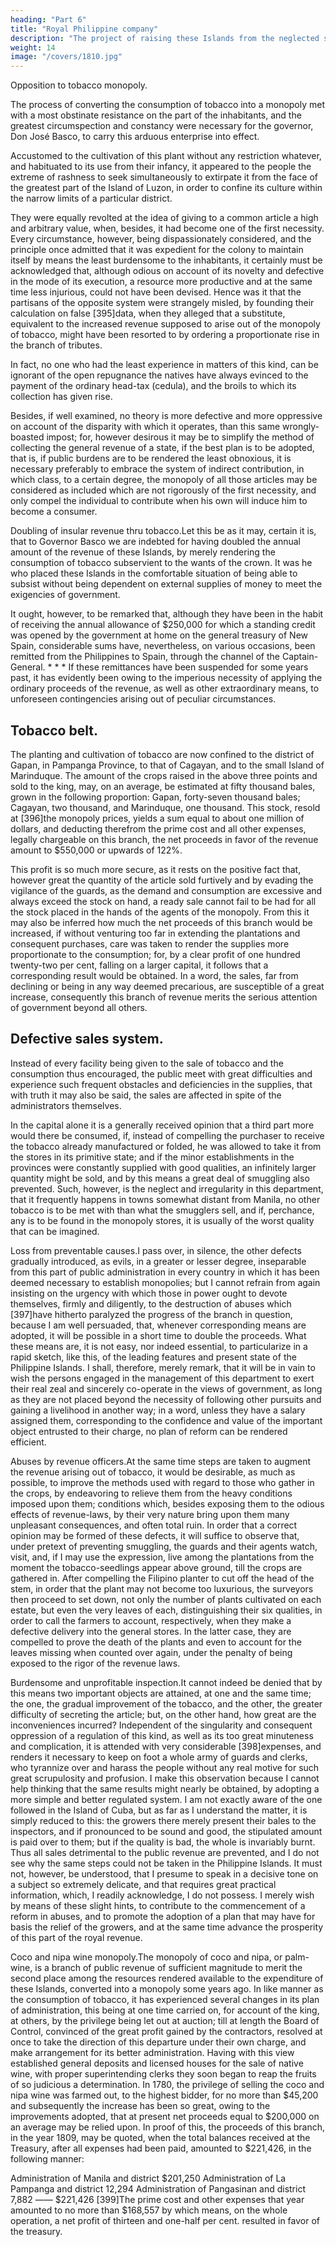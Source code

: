 ```yaml
---
heading: "Part 6"
title: "Royal Philippine company"
description: "The project of raising these Islands from the neglected state in which they were, and in some measure to place them in contact with the mother country, accompanied by a wish to give a new and great impulse to the various branches of industry which constitute the importance of a colony, could not have been more laudable"
weight: 14
image: "/covers/1810.jpg"
---
```



Opposition to tobacco monopoly.

The process of converting the consumption of tobacco into a monopoly met with a most obstinate resistance on the part of the inhabitants, and the greatest circumspection and constancy were necessary for the governor, Don José Basco, to carry this arduous enterprise into effect. 

Accustomed to the cultivation of this plant without any restriction whatever, and habituated to its use from their infancy, it appeared to the people the extreme of rashness to seek simultaneously to extirpate it from the face of the greatest part of the Island of Luzon, in order to confine its culture within the narrow limits of a particular district. 

They were equally revolted at the idea of giving to a common article a high and arbitrary value, when, besides, it had become one of the first necessity. Every circumstance, however, being dispassionately considered, and the principle once admitted that it was expedient for the colony to maintain itself by means the least burdensome to the inhabitants, it certainly must be acknowledged that, although odious on account of its novelty and defective in the mode of its execution, a resource more productive and at the same time less injurious, could not have been devised. Hence was it that the partisans of the opposite system were strangely misled, by founding their calculation on false [395]data, when they alleged that a substitute, equivalent to the increased revenue supposed to arise out of the monopoly of tobacco, might have been resorted to by ordering a proportionate rise in the branch of tributes. 

In fact, no one who had the least experience in matters of this kind, can be ignorant of the open repugnance the natives have always evinced to the payment of the ordinary head-tax (cedula), and the broils to which its collection has given rise. 

Besides, if well examined, no theory is more defective and more oppressive on account of the disparity with which it operates, than this same wrongly-boasted impost; for, however desirous it may be to simplify the method of collecting the general revenue of a state, if the best plan is to be adopted, that is, if public burdens are to be rendered the least obnoxious, it is necessary preferably to embrace the system of indirect contribution, in which class, to a certain degree, the monopoly of all those articles may be considered as included which are not rigorously of the first necessity, and only compel the individual to contribute when his own will induce him to become a consumer.

Doubling of insular revenue thru tobacco.Let this be as it may, certain it is, that to Governor Basco we are indebted for having doubled the annual amount of the revenue of these Islands, by merely rendering the consumption of tobacco subservient to the wants of the crown. It was he who placed these Islands in the comfortable situation of being able to subsist without being dependent on external supplies of money to meet the exigencies of government. 

It ought, however, to be remarked that, although they have been in the habit of receiving the annual allowance of $250,000 for which a standing credit was opened by the government at home on the general treasury of New Spain, considerable sums have, nevertheless, on various occasions, been remitted from the Philippines to Spain, through the channel of the Captain-General. * * * If these remittances have been suspended for some years past, it has evidently been owing to the imperious necessity of applying the ordinary proceeds of the revenue, as well as other extraordinary means, to unforeseen contingencies arising out of peculiar circumstances.


## Tobacco belt.

The planting and cultivation of tobacco are now confined to the district of Gapan, in Pampanga Province, to that of Cagayan, and to the small Island of Marinduque. The amount of the crops raised in the above three points and sold to the king, may, on an average, be estimated at fifty thousand bales, grown in the following proportion: Gapan, forty-seven thousand bales; Cagayan, two thousand, and Marinduque, one thousand. This stock, resold at [396]the monopoly prices, yields a sum equal to about one million of dollars, and deducting therefrom the prime cost and all other expenses, legally chargeable on this branch, the net proceeds in favor of the revenue amount to $550,000 or upwards of 122%. 

This profit is so much more secure, as it rests on the positive fact that, however great the quantity of the article sold furtively and by evading the vigilance of the guards, as the demand and consumption are excessive and always exceed the stock on hand, a ready sale cannot fail to be had for all the stock placed in the hands of the agents of the monopoly. From this it may also be inferred how much the net proceeds of this branch would be increased, if without venturing too far in extending the plantations and consequent purchases, care was taken to render the supplies more proportionate to the consumption; for, by a clear profit of one hundred twenty-two per cent, falling on a larger capital, it follows that a corresponding result would be obtained. In a word, the sales, far from declining or being in any way deemed precarious, are susceptible of a great increase, consequently this branch of revenue merits the serious attention of government beyond all others.


## Defective sales system.

Instead of every facility being given to the sale of tobacco and the consumption thus encouraged, the public meet with great difficulties and experience such frequent obstacles and deficiencies in the supplies, that with truth it may also be said, the sales are affected in spite of the administrators themselves.

In the capital alone it is a generally received opinion that a third part more would there be consumed, if, instead of compelling the purchaser to receive the tobacco already manufactured or folded, he was allowed to take it from the stores in its primitive state; and if the minor establishments in the provinces were constantly supplied with good qualities, an infinitely larger quantity might be sold, and by this means a great deal of smuggling also prevented. Such, however, is the neglect and irregularity in this department, that it frequently happens in towns somewhat distant from Manila, no other tobacco is to be met with than what the smugglers sell, and if, perchance, any is to be found in the monopoly stores, it is usually of the worst quality that can be imagined.

Loss from preventable causes.I pass over, in silence, the other defects gradually introduced, as evils, in a greater or lesser degree, inseparable from this part of public administration in every country in which it has been deemed necessary to establish monopolies; but I cannot refrain from again insisting on the urgency with which those in power ought to devote themselves, firmly and diligently, to the destruction of abuses which [397]have hitherto paralyzed the progress of the branch in question, because I am well persuaded, that, whenever corresponding means are adopted, it will be possible in a short time to double the proceeds. What these means are, it is not easy, nor indeed essential, to particularize in a rapid sketch, like this, of the leading features and present state of the Philippine Islands. I shall, therefore, merely remark, that it will be in vain to wish the persons engaged in the management of this department to exert their real zeal and sincerely co-operate in the views of government, as long as they are not placed beyond the necessity of following other pursuits and gaining a livelihood in another way; in a word, unless they have a salary assigned them, corresponding to the confidence and value of the important object entrusted to their charge, no plan of reform can be rendered efficient.

Abuses by revenue officers.At the same time steps are taken to augment the revenue arising out of tobacco, it would be desirable, as much as possible, to improve the methods used with regard to those who gather in the crops, by endeavoring to relieve them from the heavy conditions imposed upon them; conditions which, besides exposing them to the odious effects of revenue-laws, by their very nature bring upon them many unpleasant consequences, and often total ruin. In order that a correct opinion may be formed of these defects, it will suffice to observe that, under pretext of preventing smuggling, the guards and their agents watch, visit, and, if I may use the expression, live among the plantations from the moment the tobacco-seedlings appear above ground, till the crops are gathered in. After compelling the Filipino planter to cut off the head of the stem, in order that the plant may not become too luxurious, the surveyors then proceed to set down, not only the number of plants cultivated on each estate, but even the very leaves of each, distinguishing their six qualities, in order to call the farmers to account, respectively, when they make a defective delivery into the general stores. In the latter case, they are compelled to prove the death of the plants and even to account for the leaves missing when counted over again, under the penalty of being exposed to the rigor of the revenue laws.

Burdensome and unprofitable inspection.It cannot indeed be denied that by this means two important objects are attained, at one and the same time; the one, the gradual improvement of the tobacco, and the other, the greater difficulty of secreting the article; but, on the other hand, how great are the inconveniences incurred? Independent of the singularity and consequent oppression of a regulation of this kind, as well as its too great minuteness and complication, it is attended with very considerable [398]expenses, and renders it necessary to keep on foot a whole army of guards and clerks, who tyrannize over and harass the people without any real motive for such great scrupulosity and profusion. I make this observation because I cannot help thinking that the same results might nearly be obtained, by adopting a more simple and better regulated system. I am not exactly aware of the one followed in the Island of Cuba, but as far as I understand the matter, it is simply reduced to this: the growers there merely present their bales to the inspectors, and if pronounced to be sound and good, the stipulated amount is paid over to them; but if the quality is bad, the whole is invariably burnt. Thus all sales detrimental to the public revenue are prevented, and I do not see why the same steps could not be taken in the Philippine Islands. It must not, however, be understood, that I presume to speak in a decisive tone on a subject so extremely delicate, and that requires great practical information, which, I readily acknowledge, I do not possess. I merely wish by means of these slight hints, to contribute to the commencement of a reform in abuses, and to promote the adoption of a plan that may have for basis the relief of the growers, and at the same time advance the prosperity of this part of the royal revenue.

Coco and nipa wine monopoly.The monopoly of coco and nipa, or palm-wine, is a branch of public revenue of sufficient magnitude to merit the second place among the resources rendered available to the expenditure of these Islands, converted into a monopoly some years ago. In like manner as the consumption of tobacco, it has experienced several changes in its plan of administration, this being at one time carried on, for account of the king, at others, by the privilege being let out at auction; till at length the Board of Control, convinced of the great profit gained by the contractors, resolved at once to take the direction of this departure under their own charge, and make arrangement for its better administration. Having with this view established general deposits and licensed houses for the sale of native wine, with proper superintending clerks they soon began to reap the fruits of so judicious a determination. In 1780, the privilege of selling the coco and nipa wine was farmed out, to the highest bidder, for no more than $45,200 and subsequently the increase has been so great, owing to the improvements adopted, that at present net proceeds equal to $200,000 on an average may be relied upon. In proof of this, the proceeds of this branch, in the year 1809, may be quoted, when the total balances received at the Treasury, after all expenses had been paid, amounted to $221,426, in the following manner:

Administration of Manila and district	$201,250
Administration of La Pampanga and district	12,294
Administration of Pangasinan and district	7,882
——
$221,426
[399]The prime cost and other expenses that year amounted to no more than $168,557 by which means, on the whole operation, a net profit of thirteen and one-half per cent. resulted in favor of the treasury.

